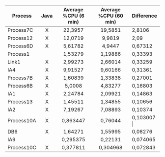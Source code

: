 
|  Process  | Java |  Average %CPU (6 min) | Average %CPU (60 min) | Difference |
|-----------|:----:|:---------------------:|:---------------------:|:-----------|
| Process7C | X | 22,3957 | 19,5851 | 2,8106|
 Process12	 | X | 12,0719	 | 9,9819	 | 2,09 |
 Process6D	 | X | 5,61782	 | 4,9447	 | 0,67312 |
 Process1	 |  | 1,53279	 | 1,19886	 | 0,33393 |
 Link1	 | X | 2,99273	 | 2,66014	 | 0,33259 |
 IA4	 | X | 9,91527	 | 9,60166	 | 0,31361|
 Process7B	 | X | 1,60839	 | 1,33838	 | 0,27001 |
 Process6B	 | X | 5,0008	 | 4,83277	 | 0,16803 |
 IA1	 | X | 2,24784	 | 2,09921	 | 0,14863 |
 Process13	 | X | 1,45511	 | 1,34855	 | 0,10656|
 IA2	 | X | 7,19267	 | 7,08893	 | 0,10374 |
 Process10A	 | X | 0,863447	 | 0,76044	 | 0,103007 \|
 DB6	 | X | 1,64271	 | 1,55995	 | 0,08276 |
 IA9	 |  | 0,295375	 | 0,22131	 | 0,074065 |
 Process10C	 | X | 0,377811	 | 0,304968	 | 0,072843 |

